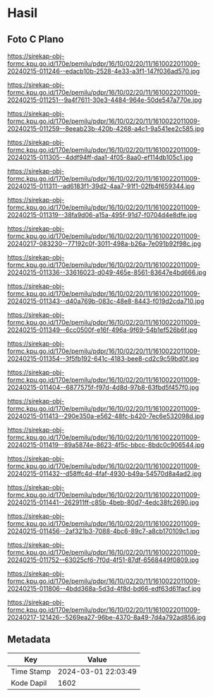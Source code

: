 # Hasil

## Foto C Plano

https://sirekap-obj-formc.kpu.go.id/170e/pemilu/pdpr/16/10/02/20/11/1610022011009-20240215-011246--edacb10b-2528-4e33-a3f1-147f036ad570.jpg

https://sirekap-obj-formc.kpu.go.id/170e/pemilu/pdpr/16/10/02/20/11/1610022011009-20240215-011251--9a4f7611-30e3-4484-964e-50de547a770e.jpg

https://sirekap-obj-formc.kpu.go.id/170e/pemilu/pdpr/16/10/02/20/11/1610022011009-20240215-011259--8eeab23b-420b-4268-a4c1-9a541ee2c585.jpg

https://sirekap-obj-formc.kpu.go.id/170e/pemilu/pdpr/16/10/02/20/11/1610022011009-20240215-011305--4ddf94ff-daa1-4f05-8aa0-ef114db105c1.jpg

https://sirekap-obj-formc.kpu.go.id/170e/pemilu/pdpr/16/10/02/20/11/1610022011009-20240215-011311--ad6183f1-39d2-4aa7-91f1-02fb4f659344.jpg

https://sirekap-obj-formc.kpu.go.id/170e/pemilu/pdpr/16/10/02/20/11/1610022011009-20240215-011319--38fa9d06-a15a-495f-91d7-f0704d4e8dfe.jpg

https://sirekap-obj-formc.kpu.go.id/170e/pemilu/pdpr/16/10/02/20/11/1610022011009-20240217-083230--77192c0f-3011-498a-b26a-7e091b92f98c.jpg

https://sirekap-obj-formc.kpu.go.id/170e/pemilu/pdpr/16/10/02/20/11/1610022011009-20240215-011336--33616023-d049-465e-8561-83647e4bd666.jpg

https://sirekap-obj-formc.kpu.go.id/170e/pemilu/pdpr/16/10/02/20/11/1610022011009-20240215-011343--d40a769b-083c-48e8-8443-f019d2cda710.jpg

https://sirekap-obj-formc.kpu.go.id/170e/pemilu/pdpr/16/10/02/20/11/1610022011009-20240215-011349--6cc0500f-e16f-496a-9f69-54b1ef526b6f.jpg

https://sirekap-obj-formc.kpu.go.id/170e/pemilu/pdpr/16/10/02/20/11/1610022011009-20240215-011354--3f5fb192-641c-4183-bee8-cd2c9c59bd0f.jpg

https://sirekap-obj-formc.kpu.go.id/170e/pemilu/pdpr/16/10/02/20/11/1610022011009-20240215-011404--6877575f-f97d-4d8d-97b8-63fbd5f457f0.jpg

https://sirekap-obj-formc.kpu.go.id/170e/pemilu/pdpr/16/10/02/20/11/1610022011009-20240215-011413--290e350a-e562-48fc-b420-7ec6e532098d.jpg

https://sirekap-obj-formc.kpu.go.id/170e/pemilu/pdpr/16/10/02/20/11/1610022011009-20240215-011419--89a5874e-8623-4f5c-bbcc-8bdc0c906544.jpg

https://sirekap-obj-formc.kpu.go.id/170e/pemilu/pdpr/16/10/02/20/11/1610022011009-20240215-011432--d58ffc4d-4faf-4930-b49a-54570d8a4ad2.jpg

https://sirekap-obj-formc.kpu.go.id/170e/pemilu/pdpr/16/10/02/20/11/1610022011009-20240215-011441--262911ff-c85b-4beb-80d7-4edc38fc2690.jpg

https://sirekap-obj-formc.kpu.go.id/170e/pemilu/pdpr/16/10/02/20/11/1610022011009-20240215-011456--2af321b3-7088-4bc6-89c7-a8cb170109c1.jpg

https://sirekap-obj-formc.kpu.go.id/170e/pemilu/pdpr/16/10/02/20/11/1610022011009-20240215-011752--63025cf6-7f0d-4f51-87df-6568449f0809.jpg

https://sirekap-obj-formc.kpu.go.id/170e/pemilu/pdpr/16/10/02/20/11/1610022011009-20240215-011806--4bdd368a-5d3d-4f8d-bd66-edf63d61facf.jpg

https://sirekap-obj-formc.kpu.go.id/170e/pemilu/pdpr/16/10/02/20/11/1610022011009-20240217-121426--5269ea27-96be-4370-8a49-7d4a792ad856.jpg


## Metadata

| Key        | Value               |
| ---------- | ------------------- |
| Time Stamp | 2024-03-01 22:03:49 |
| Kode Dapil | 1602                |



